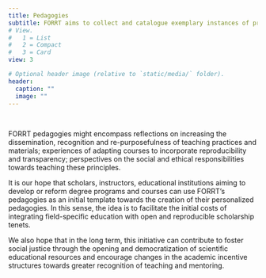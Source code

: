 ```yaml
---
title: Pedagogies
subtitle: FORRT aims to collect and catalogue exemplary instances of principled education - i.e., successful pedagogies in teaching or mentoring of open and reproducible principles. FORRT pedagogies are detailed examples of the processes by which ideals in teaching, mentoring, and openness of these materials come to materialize.
# View.
#   1 = List
#   2 = Compact
#   3 = Card
view: 3

# Optional header image (relative to `static/media/` folder).
header:
  caption: ""
  image: ""
---
```


<br>



FORRT pedagogies might encompass reflections on increasing the dissemination, recognition and re-purposefulness of teaching practices and materials; experiences of adapting courses to incorporate reproducibility and transparency; perspectives on the social and ethical responsibilities towards teaching these principles.

It is our hope that scholars, instructors, educational institutions aiming to develop or reform degree programs and courses can use FORRT’s pedagogies as an initial template towards the creation of their personalized pedagogies. In this sense, the idea is to facilitate the initial costs of integrating field-specific education with open and reproducible scholarship tenets.

We also hope that in the long term, this initiative can contribute to foster social justice through the opening and democratization of scientific educational resources and encourage changes in the academic incentive structures towards greater recognition of teaching and mentoring. 
